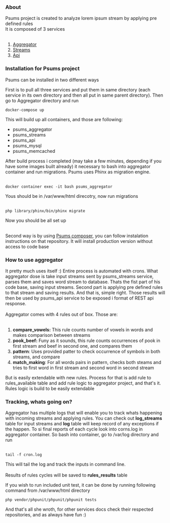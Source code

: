 <h3>About</h3>
Psums project is created to analyze lorem ipsum stream by applying pre defined rules<br>
It is composed of 3 services<br><br>
<ol>
    <li><a href="https://github.com/zus1/psums_aggregator">Aggregator</a></li>
    <li><a href="https://github.com/zus1/psums_streams">Streams</a></li>
    <li><a href="https://github.com/zus1/psums-api">Api</a></li>
</ol>

<h3>Installation for Psums project</h3>
Psums can be installed in two different ways

First is to pull all three services and put them in same directory (each service in its own directory
and then all put in same parent directory). Then go to Aggregator directory and run
<pre><code>docker-compose up</code></pre>
This will build up all containers, and those are following:
<ul>
    <li>psums_aggregator</li>
    <li>psums_streams</li>
    <li>psums_api</li>
    <li>psums_mysql</li>
    <li>psums_memcached</li>
</ul>
After build process i completed (may take a few minutes, depending if you have some images built already)
it necessary to bash into aggregator container and run migrations. Psums uses Phinx as migration engine.
<br><br>
<pre><code>docker container exec -it bash psums_aggregator</code></pre>
Yous should be in /var/www/html direcotry, now run migrations
<br><br>
<pre><code>php library/phinx/bin/phinx migrate</code></pre>
Now you should be all set up
<br><br>

Second way is by using <a href="https://github.com/zus1/psums_compose">Psums composer</a>, you can follow instalation instructions on that repository. 
It will install production version without access to code base

<h3>How to use aggregator</h3>
It pretty much uses itself :) Entire process is automated with crons. What aggregator dose is
take input streams sent by psums_streams service, parses them and saves word stream to database. Thats the 
fist part of his code base, saving input streams. Second part is applying pre defined rules to that stream and saving
results. And that is, simple right. Those results will then be used by psums_api service to be exposed i format
of REST api response.<br><br>
Aggregator comes with 4 rules out of box. Those are:
<br><br>
<ol>
    <li><b>compare_vowels:</b> This rule counts number of vowels in words and makes comparison between streams</li>
    <li><b>pook_beef:</b> Funy as it sounds, this rule counts occurrences of pook in first stream and beef in second one, and compares them</li>
    <li><b>pattern</b>: Uses provided patter to check occurrence of symbols in both streams, and compare</li>
    <li><b>match_making</b>: For all words pairs in pattern, checks both steams and tries to first word in first stream and second word in second stream</li>
</ol>
But is easily extendable with new rules. Process for that is add rule to rules_available table and add rule logic
to aggregator project, and that's it. Rules logic is build to be easily extendable

<h3>Tracking, whats going on?</h3>
Aggregator has multiple logs that will enable you to track whats happening with incoming streams and applying rules.
You can check out <b>log_streams</b> table for input streams and <b>log</b> table will keep record of any exceptions if the happen.
To si final reports of each cycle look into corns.log in aggregator container. So bash into container, go to /var/log directory
and run<br><br>
<pre><code>tail -f cron.log</code></pre>
This will tail the log and track the inputs in command line.<br><br>
Results of rules cycles will be saved to <b>rules_results</b> table<br>

If you wish to run included unit test, it can be done by running following command from /var/www/html directory
<pre><code>php vendor/phpunit/phpunit/phpunit tests</code></pre>

And that's all she wroth, for other services docs check their respected repositories, and as always have fun :)   

